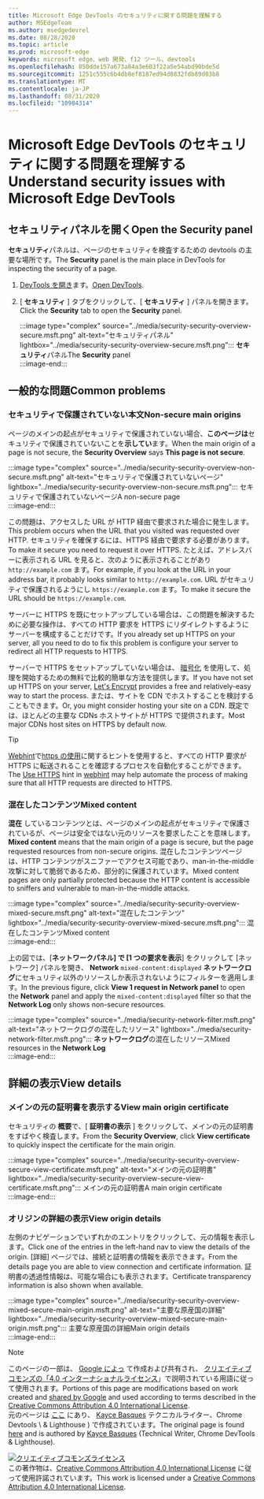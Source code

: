 ```yaml
---
title: Microsoft Edge DevTools のセキュリティに関する問題を理解する
author: MSEdgeTeam
ms.author: msedgedevrel
ms.date: 08/28/2020
ms.topic: article
ms.prod: microsoft-edge
keywords: microsoft edge、web 開発、f12 ツール、devtools
ms.openlocfilehash: 850dde157a673a84a3e603f22a5e54abd90bde5d
ms.sourcegitcommit: 1251c555c6b4db8ef8187ed94d8832fdb89d03b8
ms.translationtype: MT
ms.contentlocale: ja-JP
ms.lasthandoff: 08/31/2020
ms.locfileid: "10984314"
---
```

<!-- Copyright Kayce Basques 

   Licensed under the Apache License, Version 2.0 (the "License");
   you may not use this file except in compliance with the License.
   You may obtain a copy of the License at

       https://www.apache.org/licenses/LICENSE-2.0

   Unless required by applicable law or agreed to in writing, software
   distributed under the License is distributed on an "AS IS" BASIS,
   WITHOUT WARRANTIES OR CONDITIONS OF ANY KIND, either express or implied.
   See the License for the specific language governing permissions and
   limitations under the License.  -->  





# <span data-ttu-id="73aed-103">Microsoft Edge DevTools のセキュリティに関する問題を理解する</span><span class="sxs-lookup"><span data-stu-id="73aed-103">Understand security issues with Microsoft Edge DevTools</span></span>   

  

<!--Use the **Security** Panel in [Microsoft Edge DevTools][MicrosoftEdgeDevTools] to make sure HTTPS is properly implemented on a page.  See **Why HTTPS Matters** to learn why every website should be protected with HTTPS, even sites that do not handle sensitive user data.  -->  

<!--todo: add section when why-https is available -->  

## <span data-ttu-id="73aed-104">セキュリティパネルを開く</span><span class="sxs-lookup"><span data-stu-id="73aed-104">Open the Security panel</span></span>   

<span data-ttu-id="73aed-105">**セキュリティ**パネルは、ページのセキュリティを検査するための devtools の主要な場所です。</span><span class="sxs-lookup"><span data-stu-id="73aed-105">The **Security** panel is the main place in DevTools for inspecting the security of a page.</span></span>  

1.  <span data-ttu-id="73aed-106">[DevTools を開き][DevToolsOpen]ます。</span><span class="sxs-lookup"><span data-stu-id="73aed-106">[Open DevTools][DevToolsOpen].</span></span>  
1.  <span data-ttu-id="73aed-107">[ **セキュリティ** ] タブをクリックして、[ **セキュリティ** ] パネルを開きます。</span><span class="sxs-lookup"><span data-stu-id="73aed-107">Click the **Security** tab to open the **Security** panel.</span></span>  
    
    :::image type="complex" source="../media/security-security-overview-secure.msft.png" alt-text="セキュリティパネル" lightbox="../media/security-security-overview-secure.msft.png":::
       <span data-ttu-id="73aed-109">**セキュリティ**パネル</span><span class="sxs-lookup"><span data-stu-id="73aed-109">The **Security** panel</span></span>  
    :::image-end:::  
    
## <span data-ttu-id="73aed-110">一般的な問題</span><span class="sxs-lookup"><span data-stu-id="73aed-110">Common problems</span></span>   

### <span data-ttu-id="73aed-111">セキュリティで保護されていない本文</span><span class="sxs-lookup"><span data-stu-id="73aed-111">Non-secure main origins</span></span>   

<span data-ttu-id="73aed-112">ページのメインの起点がセキュリティで保護されていない場合、**このページは**セキュリティで保護されていないことを**示してい**ます。</span><span class="sxs-lookup"><span data-stu-id="73aed-112">When the main origin of a page is not secure, the **Security Overview** says **This page is not secure**.</span></span>  

:::image type="complex" source="../media/security-security-overview-non-secure.msft.png" alt-text="セキュリティで保護されていないページ" lightbox="../media/security-security-overview-non-secure.msft.png":::
   <span data-ttu-id="73aed-114">セキュリティで保護されていないページ</span><span class="sxs-lookup"><span data-stu-id="73aed-114">A non-secure page</span></span>  
:::image-end:::  

<span data-ttu-id="73aed-115">この問題は、アクセスした URL が HTTP 経由で要求された場合に発生します。</span><span class="sxs-lookup"><span data-stu-id="73aed-115">This problem occurs when the URL that you visited was requested over HTTP.</span></span>  <span data-ttu-id="73aed-116">セキュリティを確保するには、HTTPS 経由で要求する必要があります。</span><span class="sxs-lookup"><span data-stu-id="73aed-116">To make it secure you need to request it over HTTPS.</span></span>  <span data-ttu-id="73aed-117">たとえば、アドレスバーに表示される URL を見ると、次のように表示されることがあり `http://example.com` ます。</span><span class="sxs-lookup"><span data-stu-id="73aed-117">For example, if you look at the URL in your address bar, it probably looks similar to `http://example.com`.</span></span>  <span data-ttu-id="73aed-118">URL がセキュリティで保護されるようにし `https://example.com` ます。</span><span class="sxs-lookup"><span data-stu-id="73aed-118">To make it secure the URL should be `https://example.com`.</span></span>  

<span data-ttu-id="73aed-119">サーバーに HTTPS を既にセットアップしている場合は、この問題を解決するために必要な操作は、すべての HTTP 要求を HTTPS にリダイレクトするようにサーバーを構成することだけです。</span><span class="sxs-lookup"><span data-stu-id="73aed-119">If you already set up HTTPS on your server, all you need to do to fix this problem is configure your server to redirect all HTTP requests to HTTPS.</span></span>  

<span data-ttu-id="73aed-120">サーバーで HTTPS をセットアップしていない場合は、 [暗号化][LetsEncrypt] を使用して、処理を開始するための無料で比較的簡単な方法を提供します。</span><span class="sxs-lookup"><span data-stu-id="73aed-120">If you have not set up HTTPS on your server, [Let's Encrypt][LetsEncrypt] provides a free and relatively-easy way to start the process.</span></span>  <span data-ttu-id="73aed-121">または、サイトを CDN でホストすることを検討することもできます。</span><span class="sxs-lookup"><span data-stu-id="73aed-121">Or, you might consider hosting your site on a CDN.</span></span>  <span data-ttu-id="73aed-122">既定では、ほとんどの主要な CDNs ホストサイトが HTTPS で提供されます。</span><span class="sxs-lookup"><span data-stu-id="73aed-122">Most major CDNs host sites on HTTPS by default now.</span></span>  

> [!TIP]
> <span data-ttu-id="73aed-123">[Webhint][Webhint]で[https の使用][WebhintUseHttps]に関するヒントを使用すると、すべての HTTP 要求が HTTPS に転送されることを確認するプロセスを自動化することができます。</span><span class="sxs-lookup"><span data-stu-id="73aed-123">The [Use HTTPS][WebhintUseHttps] hint in [webhint][Webhint] may help automate the process of making sure that all HTTP requests are directed to HTTPS.</span></span>  

### <span data-ttu-id="73aed-124">混在したコンテンツ</span><span class="sxs-lookup"><span data-stu-id="73aed-124">Mixed content</span></span>   

<span data-ttu-id="73aed-125">**混在** しているコンテンツとは、ページのメインの起点がセキュリティで保護されているが、ページは安全ではない元のリソースを要求したことを意味します。</span><span class="sxs-lookup"><span data-stu-id="73aed-125">**Mixed content** means that the main origin of a page is secure, but the page requested resources from non-secure origins.</span></span>  <span data-ttu-id="73aed-126">混在したコンテンツページは、HTTP コンテンツがスニファーでアクセス可能であり、man-in-the-middle 攻撃に対して脆弱であるため、部分的に保護されています。</span><span class="sxs-lookup"><span data-stu-id="73aed-126">Mixed content pages are only partially protected because the HTTP content is accessible to sniffers and vulnerable to man-in-the-middle attacks.</span></span>  

:::image type="complex" source="../media/security-security-overview-mixed-secure.msft.png" alt-text="混在したコンテンツ" lightbox="../media/security-security-overview-mixed-secure.msft.png":::
   <span data-ttu-id="73aed-128">混在したコンテンツ</span><span class="sxs-lookup"><span data-stu-id="73aed-128">Mixed content</span></span>  
:::image-end:::  

<span data-ttu-id="73aed-129">上の図では、[**ネットワークパネル] で [1 つの要求を表示**] をクリックして [ネットワーク] パネルを開き、 **Network** `mixed-content:displayed` **ネットワークログ**にセキュリティ以外のリソースしか表示されないようにフィルターを適用します。</span><span class="sxs-lookup"><span data-stu-id="73aed-129">In the previous figure, click **View 1 request in Network panel** to open the **Network** panel and apply the `mixed-content:displayed` filter so that the **Network Log** only shows non-secure resources.</span></span>  

:::image type="complex" source="../media/security-network-filter.msft.png" alt-text="ネットワークログの混在したリソース" lightbox="../media/security-network-filter.msft.png":::
   <span data-ttu-id="73aed-131">**ネットワークログ**の混在したリソース</span><span class="sxs-lookup"><span data-stu-id="73aed-131">Mixed resources in the **Network Log**</span></span>  
:::image-end:::  

## <span data-ttu-id="73aed-132">詳細の表示</span><span class="sxs-lookup"><span data-stu-id="73aed-132">View details</span></span>   

### <span data-ttu-id="73aed-133">メインの元の証明書を表示する</span><span class="sxs-lookup"><span data-stu-id="73aed-133">View main origin certificate</span></span>   

<span data-ttu-id="73aed-134">セキュリティの **概要**で、[ **証明書の表示** ] をクリックして、メインの元の証明書をすばやく検査します。</span><span class="sxs-lookup"><span data-stu-id="73aed-134">From the **Security Overview**, click **View certificate** to quickly inspect the certificate for the main origin.</span></span>  

:::image type="complex" source="../media/security-security-overview-secure-view-certificate.msft.png" alt-text="メインの元の証明書" lightbox="../media/security-security-overview-secure-view-certificate.msft.png":::
   <span data-ttu-id="73aed-136">メインの元の証明書</span><span class="sxs-lookup"><span data-stu-id="73aed-136">A main origin certificate</span></span>  
:::image-end:::  

### <span data-ttu-id="73aed-137">オリジンの詳細の表示</span><span class="sxs-lookup"><span data-stu-id="73aed-137">View origin details</span></span>   

<span data-ttu-id="73aed-138">左側のナビゲーションでいずれかのエントリをクリックして、元の情報を表示します。</span><span class="sxs-lookup"><span data-stu-id="73aed-138">Click one of the entries in the left-hand nav to view the details of the origin.</span></span>  <span data-ttu-id="73aed-139">[詳細] ページでは、接続と証明書の情報を表示できます。</span><span class="sxs-lookup"><span data-stu-id="73aed-139">From the details page you are able to view connection and certificate information.</span></span>  <span data-ttu-id="73aed-140">証明書の透過性情報は、可能な場合にも表示されます。</span><span class="sxs-lookup"><span data-stu-id="73aed-140">Certificate transparency information is also shown when available.</span></span>  

:::image type="complex" source="../media/security-security-overview-mixed-secure-main-origin.msft.png" alt-text="主要な原産国の詳細" lightbox="../media/security-security-overview-mixed-secure-main-origin.msft.png":::
   <span data-ttu-id="73aed-142">主要な原産国の詳細</span><span class="sxs-lookup"><span data-stu-id="73aed-142">Main origin details</span></span>  
:::image-end:::  

<!--  
 


-->  

<!-- links -->  

[MicrosoftEdgeDevTools]: ../../devtools-guide-chromium.md "Microsoft Edge (Chromium) 開発者ツール |Microsoft ドキュメント"  
[DevToolsOpen]: ../open.md "Microsoft Edge DevTools を開く |Microsoft ドキュメント"  


[LetsEncrypt]: https://letsencrypt.org "暗号化されていない SSL/TLS 証明書を使用する"  

[Webhint]: https://webhint.io "web ヒント"  
[WebhintUseHttps]: https://webhint.io/docs/user-guide/hints/hint-https-only "HTTPS を使用 |webhint に関するドキュメント"  

<!--[mixed]: /web/fundamentals/security/prevent-mixed-content/what-is-mixed-content ""  -->

> [!NOTE]
> <span data-ttu-id="73aed-148">このページの一部は、 [Google によっ][GoogleSitePolicies] て作成および共有され、 [クリエイティブコモンズの「4.0 インターナショナルライセンス][CCA4IL]」で説明されている用語に従って使用されます。</span><span class="sxs-lookup"><span data-stu-id="73aed-148">Portions of this page are modifications based on work created and [shared by Google][GoogleSitePolicies] and used according to terms described in the [Creative Commons Attribution 4.0 International License][CCA4IL].</span></span>  
> <span data-ttu-id="73aed-149">元のページは [ここ](https://developers.google.com/web/tools/chrome-devtools/security/index) にあり、 [Kayce Basques][KayceBasques] テクニカルライター、Chrome Devtools \ & Lighthouse \) で作成されています。</span><span class="sxs-lookup"><span data-stu-id="73aed-149">The original page is found [here](https://developers.google.com/web/tools/chrome-devtools/security/index) and is authored by [Kayce Basques][KayceBasques] \(Technical Writer, Chrome DevTools \& Lighthouse\).</span></span>  

[![クリエイティブコモンズライセンス][CCby4Image]][CCA4IL]  
<span data-ttu-id="73aed-151">この著作物は、[Creative Commons Attribution 4.0 International License][CCA4IL] に従って使用許諾されています。</span><span class="sxs-lookup"><span data-stu-id="73aed-151">This work is licensed under a [Creative Commons Attribution 4.0 International License][CCA4IL].</span></span>  

[CCA4IL]: https://creativecommons.org/licenses/by/4.0  
[CCby4Image]: https://i.creativecommons.org/l/by/4.0/88x31.png  
[GoogleSitePolicies]: https://developers.google.com/terms/site-policies  
[KayceBasques]: https://developers.google.com/web/resources/contributors/kaycebasques  
